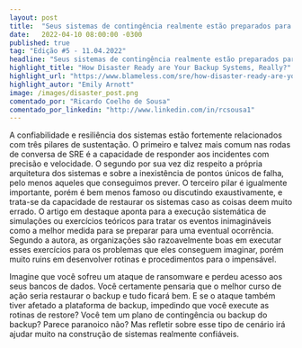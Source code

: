 ```yaml
---
layout: post 
title:  "Seus sistemas de contingência realmente estão preparados para um desastre?"
date:   2022-04-10 08:00:00 -0300
published: true
tag: "Edição #5 - 11.04.2022"
headline: "Seus sistemas de contingência realmente estão preparados para um desastre?"
highlight_title: "How Disaster Ready are Your Backup Systems, Really?"
highlight_url: "https://www.blameless.com/sre/how-disaster-ready-are-your-backup-systems-really"
highlight_autor: "Emily Arnott"
image: /images/disaster_post.png
comentado_por: "Ricardo Coelho de Sousa"
comentado_por_linkedin: "http://www.linkedin.com/in/rcsousa1"
---
```

A confiabilidade e resiliência dos sistemas estão fortemente relacionados com três pilares de sustentação. O primeiro e talvez mais comum nas rodas de conversa de SRE é a capacidade de responder aos incidentes com precisão e velocidade. O segundo por sua vez diz respeito a própria arquitetura dos sistemas e sobre a inexistência de pontos únicos de falha, pelo menos aqueles que conseguimos prever. O terceiro pilar é igualmente importante, porém é bem menos famoso ou discutindo exaustivamente, e trata-se da capacidade de restaurar os sistemas caso as coisas deem muito errado. O artigo em destaque aponta para a execução sistemática de simulações ou exercícios teóricos para tratar os eventos inimagináveis como a melhor medida para se preparar para uma eventual ocorrência. Segundo a autora,  as organizações são razoavelmente boas em executar esses exercícios para os problemas que eles conseguem imaginar, porém muito ruins em desenvolver rotinas e procedimentos para o impensável. 

Imagine que você sofreu um ataque de ransomware e perdeu acesso aos seus bancos de dados. Você certamente pensaria que o melhor curso de ação seria restaurar o backup e tudo ficará bem. E se o ataque também tiver afetado a plataforma de backup, impedindo que você execute as rotinas de restore? Você tem um plano de contingência ou backup do backup? Parece paranoico não? Mas refletir sobre esse tipo de cenário irá ajudar muito na construção de sistemas realmente confiáveis.